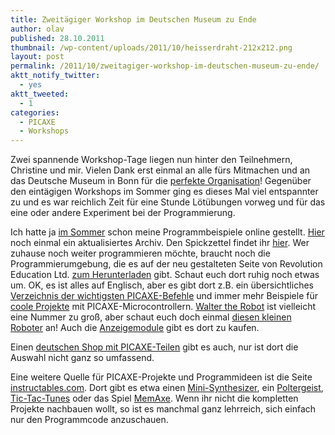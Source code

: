 ```yaml
---
title: Zweitägiger Workshop im Deutschen Museum zu Ende
author: olav
published: 28.10.2011
thumbnail: /wp-content/uploads/2011/10/heisserdraht-212x212.png
layout: post
permalink: /2011/10/zweitagiger-workshop-im-deutschen-museum-zu-ende/
aktt_notify_twitter:
  - yes
aktt_tweeted:
  - 1
categories:
  - PICAXE
  - Workshops
---
```

Zwei spannende Workshop-Tage liegen nun hinter den Teilnehmern, Christine und mir. Vielen Dank erst einmal an alle fürs Mitmachen und an das Deutsche Museum in Bonn für die [perfekte Organisation][1]! Gegenüber den eintägigen Workshops im Sommer ging es dieses Mal viel entspannter zu und es war reichlich Zeit für eine Stunde Lötübungen vorweg und für das eine oder andere Experiment bei der Programmierung.

Ich hatte ja [im Sommer][2] schon meine Programmbeispiele online gestellt. [Hier][3] noch einmal ein aktualisiertes Archiv. Den Spickzettel findet ihr [hier][4]. Wer zuhause noch weiter programmieren möchte, braucht noch die Programmierumgebung, die es auf der neu gestalteten Seite von Revolution Education Ltd. <a href="http://www.picaxe.com/Software" target="_blank">zum Herunterladen</a> gibt. Schaut euch dort ruhig noch etwas um. OK, es ist alles auf Englisch, aber es gibt dort z.B. ein übersichtliches <a href="http://www.picaxe.com/BASIC-Commands" target="_blank">Verzeichnis der wichtigsten PICAXE-Befehle</a> und immer mehr Beispiele für <a href="http://www.picaxe.com/Project-Gallery" target="_blank">coole Projekte</a> mit PICAXE-Microcontrollern. <a href="http://www.picaxe.com/Project-Gallery/Walter-the-Robot/" target="_blank">Walter the Robot</a> ist vielleicht eine Nummer zu groß, aber schaut euch doch einmal <a href="http://www.picaxe.com/Hardware/Robot-Kits/PICAXE-20X2-Microbot/" target="_blank">diesen kleinen Roboter</a> an! Auch die <a href="http://www.picaxe.com/Hardware/Add-on-Modules/Serial-OLED-Module/" target="_blank">Anzeigemodule</a> gibt es dort zu kaufen.

Einen <a href="http://www.roboter-teile.de/Oxid/PICAXE/" target="_blank">deutschen Shop mit PICAXE-Teilen</a> gibt es auch, nur ist dort die Auswahl nicht ganz so umfassend.

Eine weitere Quelle für PICAXE-Projekte und Programmideen ist die Seite <a href="http://www.instructables.com/" target="_blank">instructables.com</a>. Dort gibt es etwa einen <a href="http://www.instructables.com/id/NoiseAxe-MiniSynth/" target="_blank">Mini-Synthesizer</a>, ein <a href="http://www.instructables.com/id/Piecax-the-Poltergeist-A-Troublesome-Spirit-in-a/" target="_blank">Poltergeist</a>, <a href="http://www.instructables.com/id/Tic-Tac-Tunes/" target="_blank">Tic-Tac-Tunes</a> oder das Spiel <a href="http://www.instructables.com/id/MemAxe-8Bit-sound-effects-memory-game/" target="_blank">MemAxe</a>. Wenn ihr nicht die kompletten Projekte nachbauen wollt, so ist es manchmal ganz lehrreich, sich einfach nur den Programmcode anzuschauen.

 [1]: http://www.deutsches-museum.de/bonn/information/fuer-kinder-und-schulen/die-kleine-eule-pfiffikus/workshops/der-heisse-draht/
 [2]: http://tinkerthon.de/2011/09/beispielprogramme-fur-den-heisen-draht/
 [3]: http://tinkerthon.de/wp-content/uploads/2011/10/physcomp_programme.zip "Archiv mit Beispielprogrammen in BASIC und Flussdiagrammen"
 [4]: http://tinkerthon.de/wp-content/uploads/2011/10/heisserdraht_cheatsheet_v2.pdf
